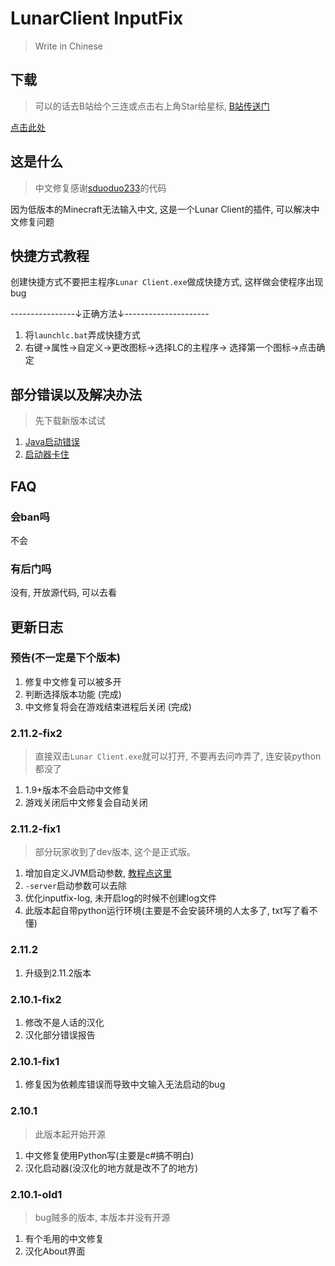 # LunarClient InputFix

> Write in Chinese

## 下载

> 可以的话去B站给个三连或点击右上角Star给星标, [B站传送门](https://www.bilibili.com/read/cv17100937)

[点击此处](https://github.com/chenmy1903/LunarClient/releases)

## 这是什么

> 中文修复感谢[sduoduo233](https://github.com/sduoduo233/LunarInputFix)的代码

因为低版本的Minecraft无法输入中文, 这是一个Lunar Client的插件, 可以解决中文修复问题

## 快捷方式教程

创建快捷方式不要把主程序`Lunar Client.exe`做成快捷方式, 这样做会使程序出现bug

----------------↓正确方法↓---------------------

1. 将`launchlc.bat`弄成快捷方式
2. 右键->属性->自定义->更改图标->选择LC的主程序-> 选择第一个图标->点击确定

## 部分错误以及解决办法

> 先下载新版本试试

1. [Java启动错误](help/java-launch-failed.md)
2. [启动器卡住](help/launcher-failed.md)

## FAQ

### 会ban吗

不会

### 有后门吗

没有, 开放源代码, 可以去看

## 更新日志

### 预告(不一定是下个版本)

1. 修复中文修复可以被多开
2. 判断选择版本功能 (完成)
3. 中文修复将会在游戏结束进程后关闭 (完成)

### 2.11.2-fix2

> 直接双击`Lunar Client.exe`就可以打开, 不要再去问咋弄了, 连安装python都没了

1. 1.9+版本不会启动中文修复
2. 游戏关闭后中文修复会自动关闭

### 2.11.2-fix1

> 部分玩家收到了dev版本, 这个是正式版。

1. 增加自定义JVM启动参数, [教程点这里](help/how-to-edit-launch-args.md)
2. `-server`启动参数可以去除
3. 优化inputfix-log, 未开启log的时候不创建log文件
4. 此版本起自带python运行环境(主要是不会安装环境的人太多了, txt写了看不懂)

### 2.11.2

1. 升级到2.11.2版本

### 2.10.1-fix2

1. 修改不是人话的汉化
2. 汉化部分错误报告

### 2.10.1-fix1

1. 修复因为依赖库错误而导致中文输入无法启动的bug

### 2.10.1

> 此版本起开始开源

1. 中文修复使用Python写(主要是c#搞不明白)
2. 汉化启动器(没汉化的地方就是改不了的地方)

### 2.10.1-old1

> bug贼多的版本, 本版本并没有开源

1. 有个毛用的中文修复
2. 汉化About界面
